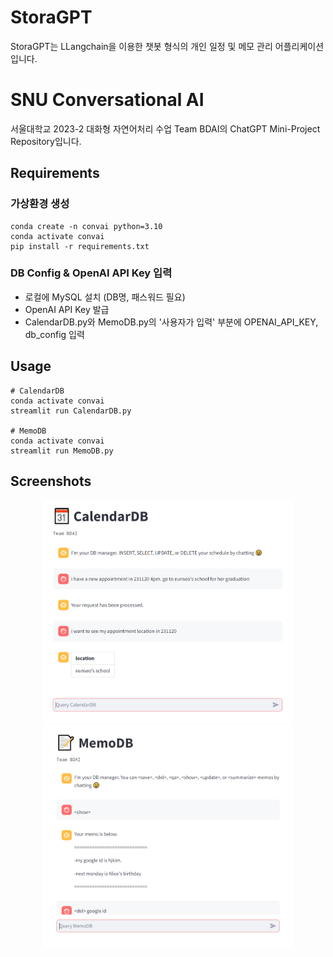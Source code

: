 # StoraGPT

StoraGPT는 LLangchain을 이용한 챗봇 형식의 개인 일정 및 메모 관리 어플리케이션입니다.  
  
# SNU Conversational AI
서울대학교 2023-2 대화형 자연어처리 수업 Team BDAI의 ChatGPT Mini-Project Repository입니다.

## Requirements
### 가상환경 생성
```
conda create -n convai python=3.10
conda activate convai
pip install -r requirements.txt
```

### DB Config & OpenAI API Key 입력
- 로컬에 MySQL 설치 (DB명, 패스워드 필요)
- OpenAI API Key 발급
- CalendarDB.py와 MemoDB.py의 '사용자가 입력' 부분에 OPENAI_API_KEY, db_config 입력

## Usage
```
# CalendarDB
conda activate convai
streamlit run CalendarDB.py

# MemoDB
conda activate convai
streamlit run MemoDB.py
```

## Screenshots
<p align="center">
  <img src="images/CalendarDB.PNG" width="400">
  <img src="images/MemoDB.PNG" width="400">
</p>
